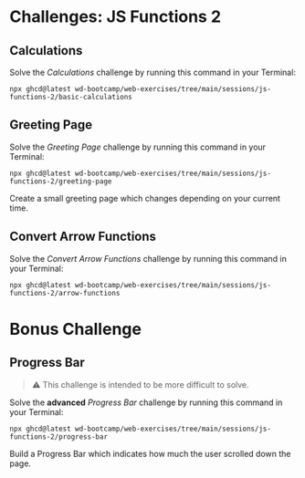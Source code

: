 # Challenges: JS Functions 2

## Calculations

Solve the _Calculations_ challenge by running this command in your Terminal:

```
npx ghcd@latest wd-bootcamp/web-exercises/tree/main/sessions/js-functions-2/basic-calculations
```

## Greeting Page

Solve the _Greeting Page_ challenge by running this command in your Terminal:

```
npx ghcd@latest wd-bootcamp/web-exercises/tree/main/sessions/js-functions-2/greeting-page
```

Create a small greeting page which changes depending on your current time.

## Convert Arrow Functions

Solve the _Convert Arrow Functions_ challenge by running this command in your Terminal:

```
npx ghcd@latest wd-bootcamp/web-exercises/tree/main/sessions/js-functions-2/arrow-functions
```

# Bonus Challenge

## Progress Bar

> ⚠️ This challenge is intended to be more difficult to solve.

Solve the **advanced** _Progress Bar_ challenge by running this command in your Terminal:

```
npx ghcd@latest wd-bootcamp/web-exercises/tree/main/sessions/js-functions-2/progress-bar
```

Build a Progress Bar which indicates how much the user scrolled down the page.
